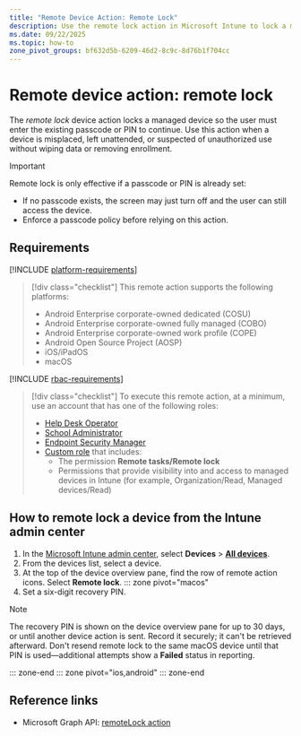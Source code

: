 ```yaml
---
title: "Remote Device Action: Remote Lock"
description: Use the remote lock action in Microsoft Intune to lock a managed device that has a passcode or PIN.
ms.date: 09/22/2025
ms.topic: how-to
zone_pivot_groups: bf632d5b-6209-46d2-8c9c-8d76b1f704cc
---
```


# Remote device action: remote lock

The *remote lock* device action locks a managed device so the user must enter the existing passcode or PIN to continue. Use this action when a device is misplaced, left unattended, or suspected of unauthorized use without wiping data or removing enrollment.

> [!IMPORTANT]
> Remote lock is only effective if a passcode or PIN is already set:
> - If no passcode exists, the screen may just turn off and the user can still access the device.
> - Enforce a passcode policy before relying on this action.

## Requirements

[!INCLUDE [platform-requirements](../../includes/h3/platform-requirements.md)]

> [!div class="checklist"]
> This remote action supports the following platforms:
> - Android Enterprise corporate-owned dedicated (COSU)
> - Android Enterprise corporate-owned fully managed (COBO)
> - Android Enterprise corporate-owned work profile (COPE)
> - Android Open Source Project (AOSP)
> - iOS/iPadOS
> - macOS

[!INCLUDE [rbac-requirements](../../includes/h3/rbac-requirements.md)]

> [!div class="checklist"]
> To execute this remote action, at a minimum, use an account that has one of the following roles:
>
> - [Help Desk Operator][INT-R1]
> - [School Administrator][INT-R2]
> - [Endpoint Security Manager][INT-R4]
> - [Custom role][INT-RC] that includes:
>   - The permission **Remote tasks/Remote lock**
>   - Permissions that provide visibility into and access to managed devices in Intune (for example, Organization/Read, Managed devices/Read)

## How to remote lock a device from the Intune admin center

1. In the [Microsoft Intune admin center][INT-AC], select **Devices** > [**All devices**][INT-ALLD].
1. From the devices list, select a device.
1. At the top of the device overview pane, find the row of remote action icons. Select **Remote lock**.
::: zone pivot="macos"
3. Set a six-digit recovery PIN.

> [!NOTE]
> The recovery PIN is shown on the device overview pane for up to 30 days, or until another device action is sent. Record it securely; it can't be retrieved afterward. Don't resend remote lock to the same macOS device until that PIN is used—additional attempts show a **Failed** status in reporting.

::: zone-end
::: zone pivot="ios,android"
::: zone-end

## Reference links

- Microsoft Graph API: [remoteLock action][GRAPH-1]

<!--links-->

[INT-AC]: https://go.microsoft.com/fwlink/?linkid=2109431
[INT-ALLD]: https://go.microsoft.com/fwlink/?linkid=2333814

[INT-RC]: /intune/intune-service/fundamentals/create-custom-role
[INT-R1]: /intune/intune-service/fundamentals/role-based-access-control-reference#help-desk-operator
[INT-R2]: /intune/intune-service/fundamentals/role-based-access-control-reference#school-administrator
[INT-R4]: /intune/intune-service/fundamentals/role-based-access-control-reference#endpoint-security-manager

<!-- API links -->

[GRAPH-1]: /graph/api/intune-devices-manageddevice-remotelock
